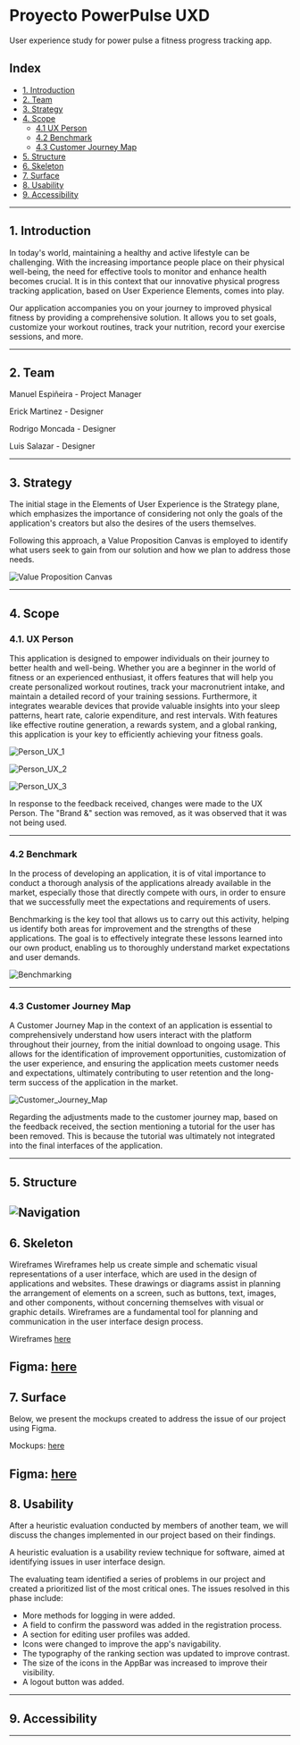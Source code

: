# Proyecto PowerPulse UXD

User experience study for power pulse a fitness progress tracking app.

## Index

- [1. Introduction](#1-introduction)
- [2. Team](#2-Team)
- [3. Strategy](#3-strategy)
- [4. Scope](#4-scope)
  - [4.1 UX Person](#41-ux-person)
  - [4.2 Benchmark](#42-benchmark)
  - [4.3 Customer Journey Map](#43-customer-journey-map)
- [5. Structure](#5-structure)
- [6. Skeleton](#6-skeleton)
- [7. Surface](#7-surface)
- [8. Usability](#8-usability)
- [9. Accessibility](#9-accessibility)
---

## 1. Introduction

In today's world, maintaining a healthy and active lifestyle can be challenging. With the increasing importance people place on their physical well-being, the need for effective tools to monitor and enhance health becomes crucial. It is in this context that our innovative physical progress tracking application, based on User Experience Elements, comes into play.

Our application accompanies you on your journey to improved physical fitness by providing a comprehensive solution. It allows you to set goals, customize your workout routines, track your nutrition, record your exercise sessions, and more.

---

## 2. Team

Manuel Espiñeira - Project Manager

Erick Martinez - Designer

Rodrigo Moncada - Designer

Luis Salazar - Designer

---

## 3. Strategy

The initial stage in the Elements of User Experience is the Strategy plane, which emphasizes the importance of considering not only the goals of the application's creators but also the desires of the users themselves.

Following this approach, a Value Proposition Canvas is employed to identify what users seek to gain from our solution and how we plan to address those needs.

![Value Proposition Canvas](./files/Value%20Proposition.png)

---

## 4. Scope

### 4.1. UX Person
This application is designed to empower individuals on their journey to better health and well-being. Whether you are a beginner in the world of fitness or an experienced enthusiast, it offers features that will help you create personalized workout routines, track your macronutrient intake, and maintain a detailed record of your training sessions. Furthermore, it integrates wearable devices that provide valuable insights into your sleep patterns, heart rate, calorie expenditure, and rest intervals. With features like effective routine generation, a rewards system, and a global ranking, this application is your key to efficiently achieving your fitness goals.

![Person_UX_1](./files/UX_PERSON1.png)

![Person_UX_2](./files/UX_PERSON2.png)

![Person_UX_3](./files/UX_PERSON3.png)

In response to the feedback received, changes were made to the UX Person. The "Brand &" section was removed, as it was observed that it was not being used.

---

### 4.2 Benchmark
In the process of developing an application, it is of vital importance to conduct a thorough analysis of the applications already available in the market, especially those that directly compete with ours, in order to ensure that we successfully meet the expectations and requirements of users.

Benchmarking is the key tool that allows us to carry out this activity, helping us identify both areas for improvement and the strengths of these applications. The goal is to effectively integrate these lessons learned into our own product, enabling us to thoroughly understand market expectations and user demands.

![Benchmarking](./files/benchmarking.png)

---

### 4.3 Customer Journey Map
A Customer Journey Map in the context of an application is essential to comprehensively understand how users interact with the platform throughout their journey, from the initial download to ongoing usage. This allows for the identification of improvement opportunities, customization of the user experience, and ensuring the application meets customer needs and expectations, ultimately contributing to user retention and the long-term success of the application in the market.

![Customer_Journey_Map](./files/Customer_Journey_Map.png)

Regarding the adjustments made to the customer journey map, based on the feedback received, the section mentioning a tutorial for the user has been removed. This is because the tutorial was ultimately not integrated into the final interfaces of the application.

---

## 5. Structure
![Navigation](./files/Navigation.png)
---

## 6. Skeleton
Wireframes
Wireframes help us create simple and schematic visual representations of a user interface, which are used in the design of applications and websites. These drawings or diagrams assist in planning the arrangement of elements on a screen, such as buttons, text, images, and other components, without concerning themselves with visual or graphic details. Wireframes are a fundamental tool for planning and communication in the user interface design process.

Wireframes [here](./files/wireframes/Wireframes%20PowerPulse%20UX-UI.pdf)

Figma: [here](https://www.figma.com/file/5yWetfQWsOKaTY2xWnA2vq/Wireframes-PowerPulse-UX-UI?type=design&node-id=0-1&mode=design&t=gkuFV4vzFqPUIrsP-0)
---

## 7. Surface
Below, we present the mockups created to address the issue of our project using Figma.

Mockups: [here](./files/mockups/Mockups%20PowerPulse%20UX-UI.pdf)

Figma: [here](https://www.figma.com/file/VkWSPE5DiLOpCXBbZqmKpJ/Mockups-PowerPulse-UX-UI?type=design&mode=design&t=R0NeCmzueuiCmYsj-0)
---

## 8. Usability
After a heuristic evaluation conducted by members of another team, we will discuss the changes implemented in our project based on their findings.

A heuristic evaluation is a usability review technique for software, aimed at identifying issues in user interface design.

The evaluating team identified a series of problems in our project and created a prioritized list of the most critical ones. The issues resolved in this phase include:

- More methods for logging in were added.
- A field to confirm the password was added in the registration process.
- A section for editing user profiles was added.
- Icons were changed to improve the app's navigability.
- The typography of the ranking section was updated to improve contrast.
- The size of the icons in the AppBar was increased to improve their visibility.
- A logout button was added.
---

## 9. Accessibility

---